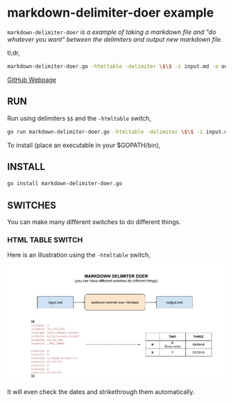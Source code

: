 # markdown-delimiter-doer example

`markdown-delimiter-doer` _is a example of
taking a markdown file and "do whatever you want" between the delimiters
and output new markdown file._

tl;dr,

```bash
markdown-delimiter-doer.go -htmltable -delimiter \$\$ -i input.md -o output.md
```

[GitHub Webpage](https://jeffdecola.github.io/my-go-examples/)

## RUN

Run using delimiters `$$` and the `-htmltable` switch,

```bash
go run markdown-delimiter-doer.go -htmltable -delimiter \$\$ -i input.md -o output.md
```

To install (place an executable in your $GOPATH/bin),

## INSTALL

```bash
go install markdown-delimiter-doer.go
```

## SWITCHES

You can make many different switches to do different things.

### HTML TABLE SWITCH

Here is an illustration using the `-htmltable` switch,

![IMAGE - markdown-delimiter-doer - IMAGE](../../docs/pics/markdown-delimiter-doer.jpg)

It will even check the dates and strikethrough them automatically.
